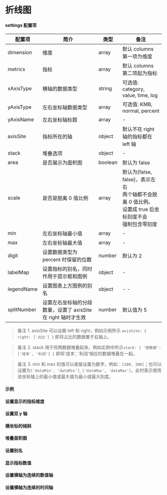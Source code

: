 # 折线图

#### settings 配置项

| 配置项      | 简介                                                          | 类型    | 备注                                                                                                              |
| ----------- | ------------------------------------------------------------- | ------- | ----------------------------------------------------------------------------------------------------------------- |
| dimension   | 维度                                                          | array   | 默认 columns 第一项为维度                                                                                         |
| metrics     | 指标                                                          | array   | 默认 columns 第二项起为指标                                                                                       |
| xAxisType   | 横轴的数据类型                                                | string  | 可选值: category, value, time, log                                                                                |
| yAxisType   | 左右坐标轴数据类型                                            | array   | 可选值: KMB, normal, percent                                                                                      |
| yAxisName   | 左右坐标轴标题                                                | array   | -                                                                                                                 |
| axisSite    | 指标所在的轴                                                  | object  | 默认不在 right 轴的指标都在 left 轴                                                                               |
| stack       | 堆叠选项                                                      | object  | -                                                                                                                 |
| area        | 是否展示为面积图                                              | boolean | 默认为 false                                                                                                      |
| scale       | 是否是脱离 0 值比例                                           | array   | 默认为[false, false]，表示左右<br>两个轴都不会脱离 0 值比例。<br>设置成 true 后坐标刻度不会<br>强制包含零刻度<br> |
| min         | 左右坐标轴最小值                                              | array   | -                                                                                                                 |
| max         | 左右坐标轴最大值                                              | array   | -                                                                                                                 |
| digit       | 设置数据类型为 percent 时保留的位数                           | number  | 默认为 2                                                                                                          |
| labelMap    | 设置指标的别名，同时作用于提示框和图例                        | object  | -                                                                                                                 |
| legendName  | 设置图表上方图例的别名                                        | object  | - -                                                                                                               |
| splitNumber | 设置左右坐标轴的分段数量，设置了 axisSite 在 right 轴时才生效 | number  | 默认值为 5                                                                                                        |  |

> 备注 1. axisSite 可以设置 left 和 right，例如示例所示 `axisSite: { right: ['占比'] }` 即将占比的数据置于右轴上。

> 备注 2. stack 用于将两数据堆叠起来，例如实例中所示`stack: { '销售额': ['成本', '利润'] }` 即将'成本', '利润'相应的数据堆叠在一起。

> 备注 3. min 和 max 的值可以直接设置为数字，例如：`[100, 300]`；也可以设置为`['dataMin', 'dataMin']`, `['dataMax', 'dataMax']`，此时表示使用该坐标轴上的最小值或最大值为最小或最大刻度。

#### 示例

<vuep template="#simple-line"></vuep>

<script v-pre type="text/x-template" id="simple-line">
  <template>
    <ve-line :data="chartData"></ve-line>
  </template>

  <script>
    module.exports = {
      data: function () {
        return {
          chartData: {
            columns: ['日期', '访问用户', '下单用户', '下单率'],
            rows: [
              { '日期': '1/1', '访问用户': 1393, '下单用户': 1093, '下单率': 0.32 },
              { '日期': '1/2', '访问用户': 3530, '下单用户': 3230, '下单率': 0.26 },
              { '日期': '1/3', '访问用户': 2923, '下单用户': 2623, '下单率': 0.76 },
              { '日期': '1/4', '访问用户': 1723, '下单用户': 1423, '下单率': 0.49 },
              { '日期': '1/5', '访问用户': 3792, '下单用户': 3492, '下单率': 0.323 },
              { '日期': '1/6', '访问用户': 4593, '下单用户': 4293, '下单率': 0.78 }
            ]
          }
        }
      }
    }
  </script>
</script>

#### 设置显示的指标维度

<vuep template="#set-metrics-dimension"></vuep>

<script v-pre type="text/x-template" id="set-metrics-dimension">
<template>
  <ve-line :data="chartData" :settings="chartSettings"></ve-line>
</template>

<script>
  export default {
    data () {
      this.chartSettings = {
        metrics: ['访问用户', '下单用户'],
        dimension: ['日期']
      }
      return {
        chartData: {
          columns: ['日期', '访问用户', '下单用户', '下单率'],
          rows: [
            { '日期': '1/1', '访问用户': 1393, '下单用户': 1093, '下单率': 0.32 },
            { '日期': '1/2', '访问用户': 3530, '下单用户': 3230, '下单率': 0.26 },
            { '日期': '1/3', '访问用户': 2923, '下单用户': 2623, '下单率': 0.76 },
            { '日期': '1/4', '访问用户': 1723, '下单用户': 1423, '下单率': 0.49 },
            { '日期': '1/5', '访问用户': 3792, '下单用户': 3492, '下单率': 0.323 },
            { '日期': '1/6', '访问用户': 4593, '下单用户': 4293, '下单率': 0.78 }
          ]
        }
      }
    }
  }
</script>
</script>

#### 设置双 y 轴

<vuep template="#set-double-y-axis"></vuep>

<script v-pre type="text/x-template" id="set-double-y-axis">
<template>
  <ve-line :data="chartData" :settings="chartSettings"></ve-line>
</template>

<script>
  export default {
    data () {
      this.chartSettings = {
        axisSite: { right: ['下单率'] },
        yAxisType: ['KMB', 'percent'],
        yAxisName: ['数值', '比率']
      }
      return {
        chartData: {
          columns: ['日期', '访问用户', '下单用户', '下单率'],
          rows: [
            { '日期': '1/1', '访问用户': 1393, '下单用户': 1093, '下单率': 0.32 },
            { '日期': '1/2', '访问用户': 3530, '下单用户': 3230, '下单率': 0.26 },
            { '日期': '1/3', '访问用户': 2923, '下单用户': 2623, '下单率': 0.76 },
            { '日期': '1/4', '访问用户': 1723, '下单用户': 1423, '下单率': 0.49 },
            { '日期': '1/5', '访问用户': 3792, '下单用户': 3492, '下单率': 0.323 },
            { '日期': '1/6', '访问用户': 4593, '下单用户': 4293, '下单率': 0.78 }
          ]
        }
      }
    }
  }
</script>
</script>

#### 横坐标的倾斜

<vuep template="#show-all-xaxis"></vuep>

<script v-pre type="text/x-template" id="show-all-xaxis">
<template>
  <ve-line :data="chartData" :extend="extend"></ve-line>
</template>

<script>
  export default {
    data: function () {
      this.extend = {
        'xAxis.0.axisLabel.rotate': 45
      }
      return {
        chartData: {
          columns: ['日期', '访问用户', '下单用户', '下单率'],
          rows: [
            { '日期': '1/1', '访问用户': 1393, '下单用户': 1093, '下单率': 0.32 },
            { '日期': '1/2', '访问用户': 3530, '下单用户': 3230, '下单率': 0.26 },
            { '日期': '1/3', '访问用户': 2923, '下单用户': 2623, '下单率': 0.76 },
            { '日期': '1/4', '访问用户': 1723, '下单用户': 1423, '下单率': 0.49 },
            { '日期': '1/5', '访问用户': 3792, '下单用户': 3492, '下单率': 0.323 },
            { '日期': '1/6', '访问用户': 4593, '下单用户': 4293, '下单率': 0.78 },
            { '日期': '1/7', '访问用户': 1393, '下单用户': 1093, '下单率': 0.32 },
            { '日期': '1/8', '访问用户': 3530, '下单用户': 3230, '下单率': 0.26 },
            { '日期': '1/9', '访问用户': 2923, '下单用户': 2623, '下单率': 0.76 },
            { '日期': '1/10', '访问用户': 1723, '下单用户': 1423, '下单率': 0.49 },
            { '日期': '1/11', '访问用户': 3792, '下单用户': 3492, '下单率': 0.323 },
            { '日期': '1/12', '访问用户': 4593, '下单用户': 4293, '下单率': 0.78 }
          ]
        }
      }
    }
  }
</script>
</script>

#### 堆叠面积图

<vuep template="#stack-area"></vuep>

<script v-pre type="text/x-template" id="stack-area">
<template>
  <ve-line :data="chartData" :settings="chartSettings"></ve-line>
</template>

<script>
  export default {
    data () {
      this.chartSettings = {
        stack: { '用户': ['访问用户', '下单用户'] },
        area: true
      }
      return {
        chartData: {
          columns: ['日期', '访问用户', '下单用户', '下单率'],
          rows: [
            { '日期': '1/1', '访问用户': 1393, '下单用户': 1093, '下单率': 0.32 },
            { '日期': '1/2', '访问用户': 3530, '下单用户': 3230, '下单率': 0.26 },
            { '日期': '1/3', '访问用户': 2923, '下单用户': 2623, '下单率': 0.76 },
            { '日期': '1/4', '访问用户': 1723, '下单用户': 1423, '下单率': 0.49 },
            { '日期': '1/5', '访问用户': 3792, '下单用户': 3492, '下单率': 0.323 },
            { '日期': '1/6', '访问用户': 4593, '下单用户': 4293, '下单率': 0.78 }
          ]
        }
      }
    }
  }
</script>
</script>

#### 设置别名

<vuep template="#change-metrics-name"></vuep>

<script v-pre type="text/x-template" id="change-metrics-name">
<template>
  <ve-line :data="chartData" :settings="chartSettings"></ve-line>
</template>

<script>
  export default {
    data () {
      this.chartSettings = {
        labelMap: {
          'PV': '访问用户',
          'Order': '下单用户'
        },
        legendName: {
          '访问用户': '访问用户 total: 10000'
        }
      }
      return {
        chartData: {
          columns: ['date', 'PV', 'Order', 'OrderRate'],
          rows: [
            { 'date': '1/1', 'PV': 1393, 'Order': 1093, 'OrderRate': 0.32 },
            { 'date': '1/2', 'PV': 3530, 'Order': 3230, 'OrderRate': 0.26 },
            { 'date': '1/3', 'PV': 2923, 'Order': 2623, 'OrderRate': 0.76 },
            { 'date': '1/4', 'PV': 1723, 'Order': 1423, 'OrderRate': 0.49 },
            { 'date': '1/5', 'PV': 3792, 'Order': 3492, 'OrderRate': 0.323 },
            { 'date': '1/6', 'PV': 4593, 'Order': 4293, 'OrderRate': 0.78 }
          ]
        }
      }
    }
  }
</script>
</script>

#### 显示指标数值

<vuep template="#show-metrics-value"></vuep>

<script v-pre type="text/x-template" id="show-metrics-value">
<template>
  <ve-line :data="chartData" :extend="extend"></ve-line>
</template>

<script>
  export default {
    data () {
      this.extend = {
        series: {
          label: {
            normal: {
              show: true
            }
          }
        }
      }
      return {
        chartData: {
          columns: ['日期', '访问用户', '下单用户', '下单率'],
          rows: [
            { '日期': '1/1', '访问用户': 1393, '下单用户': 1093, '下单率': 0.32 },
            { '日期': '1/2', '访问用户': 3530, '下单用户': 3230, '下单率': 0.26 },
            { '日期': '1/3', '访问用户': 2923, '下单用户': 2623, '下单率': 0.76 },
            { '日期': '1/4', '访问用户': 1723, '下单用户': 1423, '下单率': 0.49 },
            { '日期': '1/5', '访问用户': 3792, '下单用户': 3492, '下单率': 0.323 },
            { '日期': '1/6', '访问用户': 4593, '下单用户': 4293, '下单率': 0.78 }
          ]
        }
      }
    }
  }
</script>
</script>

#### 设置横轴为连续的数值轴

<vuep template="#xAxis-type-value"></vuep>

<script v-pre type="text/x-template" id="xAxis-type-value">
<template>
  <ve-line :data="chartData" :settings="chartSettings"></ve-line>
</template>

<script>
  export default {
    data () {
      this.chartSettings = {
        xAxisType: 'value'
      }
      return {
        chartData: {
          columns: ['日期', '访问用户', '下单用户', '下单率'],
          rows: [
            { '日期': '1', '访问用户': 1393, '下单用户': 1093, '下单率': 0.32 },
            { '日期': '2', '访问用户': 3530, '下单用户': 3230, '下单率': 0.26 },
            { '日期': '5', '访问用户': 2923, '下单用户': 2623, '下单率': 0.76 },
            { '日期': '10', '访问用户': 1723, '下单用户': 1423, '下单率': 0.49 },
            { '日期': '11', '访问用户': 3792, '下单用户': 3492, '下单率': 0.323 },
            { '日期': '20', '访问用户': 4593, '下单用户': 4293, '下单率': 0.78 }
          ]
        }
      }
    }
  }
</script>
</script>

#### 设置横轴为连续的时间轴

<vuep template="#xAxis-type-date"></vuep>

<script v-pre type="text/x-template" id="xAxis-type-date">
<template>
  <ve-line :data="chartData" :settings="chartSettings"></ve-line>
</template>

<script>
  export default {
    data () {
      this.chartSettings = {
        xAxisType: 'time'
      }
      return {
        chartData: {
          columns: ['日期', '访问用户', '下单用户', '下单率'],
          rows: [
            { '日期': '2018-01-01', '访问用户': 1393, '下单用户': 1093, '下单率': 0.32 },
            { '日期': '2018-01-02', '访问用户': 3530, '下单用户': 3230, '下单率': 0.26 },
            { '日期': '2018-01-03', '访问用户': 2923, '下单用户': 2623, '下单率': 0.76 },
            { '日期': '2018-01-05', '访问用户': 1723, '下单用户': 1423, '下单率': 0.49 },
            { '日期': '2018-01-10', '访问用户': 3792, '下单用户': 3492, '下单率': 0.323 },
            { '日期': '2018-01-20', '访问用户': 4593, '下单用户': 4293, '下单率': 0.78 }
          ]
        }
      }
    }
  }
</script>
</script>

